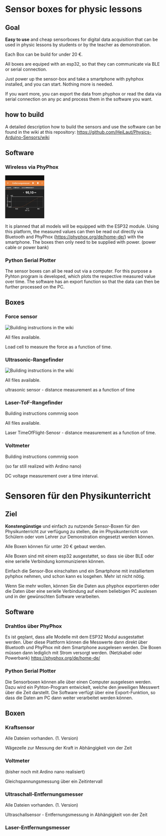 # Sensor boxes for physic lessons

## Goal

**Easy to use** and cheap sensorboxes for digital data acquisition that can be used in physic lessons by students or by the teacher as demonstration.

Each Box can be build for under 20 €.

All boxes are equiped with an esp32, so that they can communicate via BLE or serial connection. 

Just power up the sensor-box and take a smartphone with pyhphox installed, and you can start. Nothing more is needed.

If you want more, you can export the data from phyphox or read the data via serial connection on any pc and process them in the software you want.

## how to build

A detailed description how to build the sensors and use the software can be found in the wiki at this repository: 
https://github.com/HeiLaut/Physics-Arduino-Sensors/wiki

## Software

### Wireless via PhyPhox
<img src="https://github.com/HeiLaut/Physics-Arduino-Sensors/blob/main/images/us_example.jpg" width=25%>


It is planned that all models will be equipped with the ESP32 module. Using this platform, the measured values can then be read out directly via Bluetooth and PhyPhox (https://phyphox.org/de/home-de/) with the smartphone. The boxes then only need to be supplied with power. (power cable or power bank) 


### Python Serial Plotter
The sensor boxes can all be read out via a computer. For this purpose a Pyhton program is developed, which plots the respective measured value over time. The software has an export function so that the data can then be further processed on the PC.

## Boxes

### Force sensor

![Building instructions in the wiki](https://github.com/HeiLaut/Physics-Arduino-Sensors/wiki/Building-Instructions#1-force-gauge)

All files available.

Load cell to measure the force as a function of time.


### Ultrasonic-Rangefinder
![Building instructions in the wiki](https://github.com/HeiLaut/Physics-Arduino-Sensors/wiki/Building-Instructions#2-ultrasonic-rangefinder)

All files available. 

ultrasonic sensor - distance measurement as a function of time

### Laser-ToF-Rangefinder

Building instructions commnig soon

All files available.

Laser TimeOfFlight-Senosr - distance measurement as a function of time.

### Voltmeter
Building instructions commnig soon

(so far still realized with Ardino nano)

DC voltage measurement over a time interval.

# Sensoren für den Physikunterricht

## Ziel

**Konstengünstige** und einfach zu nutzende Sensor-Boxen für den Physikunterricht zur verfügung zu stellen, die im Physikunterricht von Schülern oder vom Lehrer zur Demonstration eingesetzt werden können.

Alle Boxen können für unter 20 € gebaut werden.

Alle Boxen sind mit einem esp32 ausgestattet, so dass sie über BLE oder eine serielle Verbindung kommunizieren können. 

Einfach die Sensor-Box einschalten und ein Smartphone mit installiertem pyhphox nehmen, und schon kann es losgehen. Mehr ist nicht nötig.

Wenn Sie mehr wollen, können Sie die Daten aus phyphox exportieren oder die Daten über eine serielle Verbindung auf einem beliebigen PC auslesen und in der gewünschten Software verarbeiten.


## Software


### Drahtlos über PhyPhox

Es ist geplant, dass alle Modelle mit dem ESP32 Modul ausgestattet werden. Über diese Plattform können die Messwerte dann direkt über Bluetooth und PhyPhox mit dem Smartphone ausgelesen werden. Die Boxen müssen dann lediglich mit Strom versorgt werden. (Netzkabel oder Powerbank)
https://phyphox.org/de/home-de/

### Python Serial Plotter

Die Sensorboxen können alle über einen Computer ausgelesen werden. Dazu wird ein Pyhton-Program entwickelt, welche den jeweiligen Messwert über die Zeit darstellt.
Die Software verfügt über eine Export-Funktion, so dass die Daten am PC dann weiter verarbeitet werden können.

## Boxen

### Kraftsensor

Alle Dateien vorhanden. (1. Version)

Wägezelle zur Messung der Kraft in Abhängigkeit von der Zeit

### Voltmeter 

(bisher noch mit Ardino nano realisiert)

Gleichspannungsmessung über ein Zeitintervall

### Ultraschall-Entfernungsmesser

Alle Dateien vorhanden. (1. Version)

Ultraschallsensor - Entfernungsmessung in Abhängigkeit von der Zeit

### Laser-Entfernungsmesser

